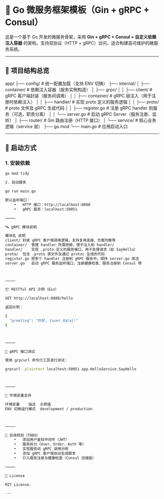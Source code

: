 
# 🚀 Go 微服务框架模板（Gin + gRPC + Consul）

这是一个基于 Go 开发的微服务骨架，采用 **Gin + gRPC + Consul + 自定义依赖注入容器** 的架构，支持双协议（HTTP + gRPC）访问，适合构建高可维护的微服务系统。

---

## 🧱 项目结构总览

app/
├── config/              # 统一配置加载（支持 ENV 切换）
├── internal/
│   ├── container/       # 依赖注入容器（服务实例构造）
│   ├── grpc/
│   │   ├── client/      # gRPC 客户端封装（服务间调用）
│   │   ├── container/   # gRPC 层注入（用于注册时依赖注入）
│   │   ├── handler/     # 实现 proto 定义的服务逻辑
│   │   ├── proto/       # proto 文件及 gRPC 生成代码
│   │   ├── register.go  # 注册 gRPC handler 到服务（可选，职责分离）
│   │   └── server.go    # 启动 gRPC Server（服务注册、监听）
│   ├── router/          # Gin 路由注册（HTTP 接口）
│   └── service/         # 核心业务逻辑（service 层）
├── go.mod
└── main.go              # 应用启动入口

---

## 🧪 启动方式

### 1. 安装依赖

```bash
go mod tidy

2. 启动服务

go run main.go

默认监听端口：
	•	HTTP 接口：http://localhost:8888
	•	gRPC 服务：localhost:50051

⸻

🛰 gRPC 模块说明

模块名	说明
client/	封装 gRPC 客户端调用逻辑，支持复用连接、负载均衡等
container/	管理 handler 所需依赖，便于注入到 handler/
handler/	实现 .proto 定义的服务接口，用于处理请求（如 SayHello）
proto/	包含 .proto 源文件及通过 protoc 生成的代码
register.go	把多个 handler 注册到 gRPC 服务中，保持 server.go 简洁
server.go	启动 gRPC 服务监听端口，注册健康检查、服务注册到 Consul 等



⸻

📦 RESTful API 示例（Gin）

GET http://localhost:8888/hello

返回示例：

{
  "greeting": "你好, {user_data}!"
}



⸻

🧬 gRPC 接口测试

使用 grpcurl 命令行工具进行测试：

grpcurl -plaintext localhost:50051 app.HelloService.SayHello



⸻

🔧 环境变量支持

环境变量	描述	示例值
ENV	切换运行模式	development / production



⸻

📌 后续规划（TODO）
	•	添加用户鉴权中间件（JWT）
	•	服务拆分（User、Order、Auth 等）
	•	实现服务间 gRPC 调用示例
	•	添加 gRPC 客户端自动生成脚本
	•	引入服务注册与健康检查（Consul 加强版）

⸻

📄 License

MIT License.

---
